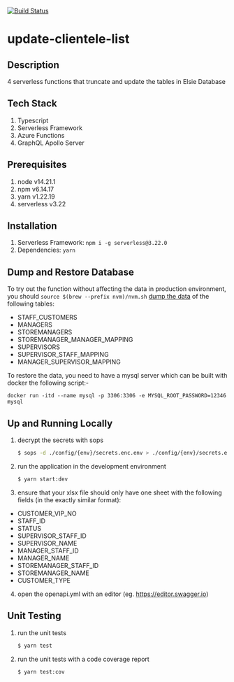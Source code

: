 [![Build Status](http://jenkins.betalabs.ai/buildStatus/icon?job=stg-elsie-extensions&subject=Jenkins%20staging%20Build)](http://jenkins.betalabs.ai/blue/organizations/jenkins/stg-elsie-extensions/activity)

# update-clientele-list

## **Description**

4 serverless functions that truncate and update the tables in Elsie Database

## **Tech Stack**

1. Typescript
2. Serverless Framework
3. Azure Functions
4. GraphQL Apollo Server


## **Prerequisites**

1. node v14.21.1
2. npm v6.14.17
3. yarn v1.22.19
4. serverless v3.22

## **Installation**

1. Serverless Framework: `npm i -g serverless@3.22.0`
2. Dependencies: `yarn`

## Dump and Restore Database

To try out the function without affecting the data in production environment, you should `source $(brew --prefix nvm)/nvm.sh`
 [dump the data](https://lcjg-betalabs.atlassian.net/wiki/spaces/E/pages/2430697929/How+to+dump+the+elsie+production+database+and+restore+it+locally) of the following tables:

- STAFF_CUSTOMERS
- MANAGERS
- STOREMANAGERS
- STOREMANAGER_MANAGER_MAPPING
- SUPERVISORS
- SUPERVISOR_STAFF_MAPPING
- MANAGER_SUPERVISOR_MAPPING

To restore the data, you need to have a mysql server which can be built with docker the following script:-

`docker run -itd --name mysql -p 3306:3306 -e MYSQL_ROOT_PASSWORD=12346 mysql`

## **Up and Running Locally**

1. decrypt the secrets with sops
    ```bash
    $ sops -d ./config/{env}/secrets.enc.env > ./config/{env}/secrets.env
    ```

2. run the application in the development environment
    ```bash 
    $ yarn start:dev
    ```

3. ensure that your xlsx file should only have one sheet with the following fields (in the exactly similar format):

- CUSTOMER_VIP_NO
- STAFF_ID
- STATUS
- SUPERVISOR_STAFF_ID
- SUPERVISOR_NAME
- MANAGER_STAFF_ID
- MANAGER_NAME
- STOREMANAGER_STAFF_ID
- STOREMANAGER_NAME
- CUSTOMER_TYPE

4. open the openapi.yml with an editor (eg. https://editor.swagger.io)

## **Unit Testing**

1. run the unit tests
    ```bash
    $ yarn test
    ```

2. run the unit tests with a code coverage report
    ```bash 
    $ yarn test:cov
    ```
